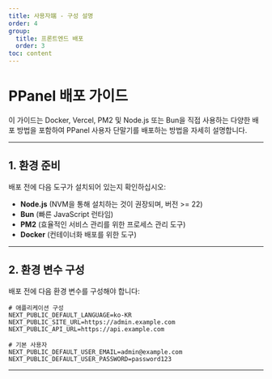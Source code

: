 ```yaml
---
title: 사용자端 - 구성 설명
order: 4
group: 
  title: 프론트엔드 배포
  order: 3
toc: content
---
```


# **PPanel 배포 가이드**

이 가이드는 Docker, Vercel, PM2 및 Node.js 또는 Bun을 직접 사용하는 다양한 배포 방법을 포함하여 PPanel 사용자 단말기를 배포하는 방법을 자세히 설명합니다.

---

## **1. 환경 준비**

배포 전에 다음 도구가 설치되어 있는지 확인하십시오:

- **Node.js** (NVM을 통해 설치하는 것이 권장되며, 버전 >= 22)
- **Bun** (빠른 JavaScript 런타임)
- **PM2** (효율적인 서비스 관리를 위한 프로세스 관리 도구)
- **Docker** (컨테이너화 배포를 위한 도구)

---

## **2. 환경 변수 구성**

배포 전에 다음 환경 변수를 구성해야 합니다:

```env
# 애플리케이션 구성
NEXT_PUBLIC_DEFAULT_LANGUAGE=ko-KR
NEXT_PUBLIC_SITE_URL=https://admin.example.com
NEXT_PUBLIC_API_URL=https://api.example.com

# 기본 사용자
NEXT_PUBLIC_DEFAULT_USER_EMAIL=admin@example.com
NEXT_PUBLIC_DEFAULT_USER_PASSWORD=password123
```

---


